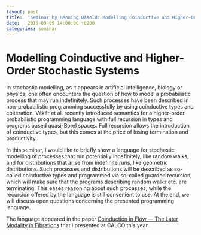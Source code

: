 ```yaml
---
layout: post
title:  "Seminar by Henning Basold: Modelling Coinductive and Higher-Order Stochastic Systems"
date:   2019-09-09 14:00:00 +0200
categories: seminar
---
```


Modelling Coinductive and Higher-Order Stochastic Systems
=======================================================

In stochastic modelling, as it appears in artificial intelligence,
biology or physics, one often encounters the question of how to
model a probabilistic process that may run indefinitely. Such processes
have been described in non-probabilistic programming successfully by
using coinductive types and coiteration. Vákár et al. recently
introduced semantics for a higher-order probabilistic programming
language with full recursion in types and programs based quasi-Borel
spaces. Full recursion allows the introduction of coinductive types,
but this comes at the price of losing termination and productivity.

In this seminar, I would like to briefly show a language for stochastic
modelling of processes that run potentially indefinitely, like random
walks, and for distributions that arise from indefinite runs, like
geometric distributions. Such processes and distributions will be
described as so-called coinductive types and programmed via so-called
guarded recursion, which will make sure that the programs describing
random walks etc. are terminating. This eases reasoning about such
processes, while the recursion offered by the language is still
convenient to use. At the end, we will discuss open questions
concerning the presented programming language.

The language appeared in the paper
[Coinduction in Flow — The Later Modality in Fibrations](https://liacs.leidenuniv.nl/~basoldh/publications/2019/coinduction-in-flow.html)
that I presented at CALCO this year.
